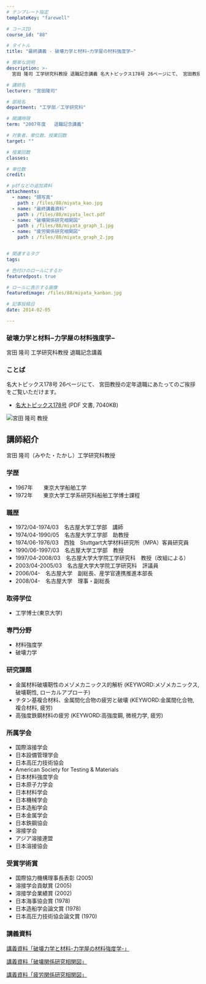 ```yaml
---
# テンプレート指定
templateKey: "farewell"

# コースID
course_id: "88"

# タイトル
title: "最終講義 - 破壊力学と材料−力学屋の材料強度学−"

# 簡単な説明
description: >-
  宮田 隆司 工学研究科教授 退職記念講義 名大トピックス178号 26ページにて、 宮田教授の定年退職にあたってのご挨拶をご覧いただけます。   * [名大トピックス178号](htt...

# 講師名
lecturer: "宮田隆司"

# 部局名
department: "工学部／工学研究科"

# 開講時限
term: "2007年度	退職記念講義"

# 対象者、単位数、授業回数
target: ""

# 授業回数
classes: 

# 単位数
credit: 

# pdfなどの追加資料
attachments: 
  - name: "顔写真" 
    path : /files/88/miyata_kao.jpg
  - name: "最終講義資料" 
    path : /files/88/miyata_lect.pdf
  - name: "破壊関係研究相関図" 
    path : /files/88/miyata_graph_1.jpg
  - name: "疲労関係研究相関図" 
    path : /files/88/miyata_graph_2.jpg


# 関連するタグ
tags:

# 色付けのロールにするか
featuredpost: true

# ロールに表示する画像
featuredimage: /files/88/miyata_kanban.jpg

# 記事投稿日
date: 2014-02-05

---
```

### 破壊力学と材料−力学屋の材料強度学−

宮田 隆司 工学研究科教授 退職記念講義 

### ことば

名大トピックス178号 26ページにて、 宮田教授の定年退職にあたってのご挨拶をご覧いただけます。 

  * [名大トピックス178号](http://www.nagoya-u.ac.jp/about-nu/public-relations/publication/upload_images/no178.pdf) (PDF 文書, 7040KB)

![宮田 隆司 教授](/files/88/miyata_kao.jpg) 
## 講師紹介

宮田 隆司（みやた・たかし）工学研究科教授 

### 学歴

  * 1967年　　東京大学船舶工学
  * 1972年　　東京大学工学系研究科船舶工学博士課程

### 職歴

  * 1972/04-1974/03　名古屋大学工学部　講師
  * 1974/04-1990/05　名古屋大学工学部　助教授
  * 1974/06-1976/03　西独　Stuttgart大学材料研究所（MPA）客員研究員
  * 1990/06-1997/03　名古屋大学工学部　教授
  * 1997/04-2008/03　名古屋大学大学院工学研究科　教授（改組による）
  * 2003/04-2005/03　名古屋大学大学院工学研究科　評議員
  * 2006/04-　名古屋大学　副総長、産学官連携推進本部長
  * 2008/04-　名古屋大学　理事・副総長

### 取得学位

  * 工学博士(東京大学)

### 専門分野

  * 材料強度学
  * 破壊力学

### 研究課題

  * 金属材料破壊靭性のメゾメカニックス的解析 (KEYWORD:メゾメカニックス, 破壊靭性, ローカルアプローチ)
  * チタン基複合材料、金属間化合物の疲労と破壊 (KEYWORD:金属間化合物, 複合材料, 疲労)
  * 高強度鉄鋼材料の疲労 (KEYWORD:高強度鋼, 微視力学, 疲労) 

### 所属学会

  * 国際溶接学会
  * 日本設備管理学会
  * 日本高圧力技術協会
  * American Society for Testing & Materials
  * 日本材料強度学会
  * 日本原子力学会
  * 日本材料学会
  * 日本機械学会
  * 日本造船学会
  * 日本金属学会
  * 日本鉄鋼協会
  * 溶接学会
  * アジア溶接連盟
  * 日本溶接協会

### 受賞学術賞

  * 国際協力機構理事長表彰 (2005)
  * 溶接学会貢献賞 (2005)
  * 溶接学会業績賞 (2002)
  * 日本海事協会賞 (1978)
  * 日本造船学会論文賞 (1978)
  * 日本高圧力技術協会論文賞 (1970)
### 講義資料


[講義資料「破壊力学と材料-力学屋の材料強度学-」](/files/88/miyata_lect.pdf) 


[講義資料「破壊関係研究相関図」](/files/88/miyata_graph_1.jpg) 


[講義資料「疲労関係研究相関図」](/files/88/miyata_graph_2.jpg) 
